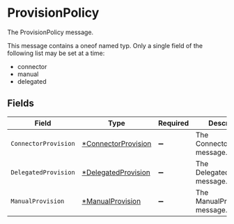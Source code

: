 # ProvisionPolicy

The ProvisionPolicy message.

This message contains a oneof named typ. Only a single field of the following list may be set at a time:
  - connector
  - manual
  - delegated



## Fields

| Field                                                            | Type                                                             | Required                                                         | Description                                                      |
| ---------------------------------------------------------------- | ---------------------------------------------------------------- | ---------------------------------------------------------------- | ---------------------------------------------------------------- |
| `ConnectorProvision`                                             | [*ConnectorProvision](../../models/shared/connectorprovision.md) | :heavy_minus_sign:                                               | The ConnectorProvision message.                                  |
| `DelegatedProvision`                                             | [*DelegatedProvision](../../models/shared/delegatedprovision.md) | :heavy_minus_sign:                                               | The DelegatedProvision message.                                  |
| `ManualProvision`                                                | [*ManualProvision](../../models/shared/manualprovision.md)       | :heavy_minus_sign:                                               | The ManualProvision message.                                     |